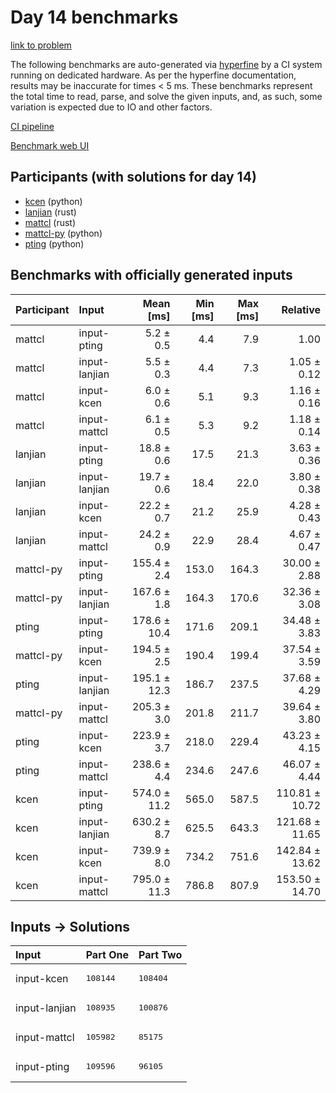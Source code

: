 # Day 14 benchmarks

[link to problem](https://adventofcode.com/2023/day/14)

The following benchmarks are auto-generated via
[hyperfine](https://github.com/sharkdp/hyperfine) by a CI system running on
dedicated hardware. As per the hyperfine documentation, results may be
inaccurate for times < 5 ms. These benchmarks represent the total time to read,
parse, and solve the given inputs, and, as such, some variation is expected due
to IO and other factors.

[CI pipeline](http://ci.papercode.net:8080/teams/main/pipelines/aoc2023)

[Benchmark web UI](https://aoc.ancalagon.black)


## Participants (with solutions for day 14)

- [kcen](https://github.com/kcen/aoc2023) (python)
- [lanjian](https://github.com/lanjian/aoc-2023) (rust)
- [mattcl](https://github.com/mattcl/aoc2023) (rust)
- [mattcl-py](https://github.com/mattcl/aoc2023-py) (python)
- [pting](https://github.com/pting/aoc2023) (python)


## Benchmarks with officially generated inputs

| Participant | Input | Mean [ms] | Min [ms] | Max [ms] | Relative |
|:---|:---|---:|---:|---:|---:|
| mattcl | input-pting | 5.2 ± 0.5 | 4.4 | 7.9 | 1.00 |
| mattcl | input-lanjian | 5.5 ± 0.3 | 4.4 | 7.3 | 1.05 ± 0.12 |
| mattcl | input-kcen | 6.0 ± 0.6 | 5.1 | 9.3 | 1.16 ± 0.16 |
| mattcl | input-mattcl | 6.1 ± 0.5 | 5.3 | 9.2 | 1.18 ± 0.14 |
| lanjian | input-pting | 18.8 ± 0.6 | 17.5 | 21.3 | 3.63 ± 0.36 |
| lanjian | input-lanjian | 19.7 ± 0.6 | 18.4 | 22.0 | 3.80 ± 0.38 |
| lanjian | input-kcen | 22.2 ± 0.7 | 21.2 | 25.9 | 4.28 ± 0.43 |
| lanjian | input-mattcl | 24.2 ± 0.9 | 22.9 | 28.4 | 4.67 ± 0.47 |
| mattcl-py | input-pting | 155.4 ± 2.4 | 153.0 | 164.3 | 30.00 ± 2.88 |
| mattcl-py | input-lanjian | 167.6 ± 1.8 | 164.3 | 170.6 | 32.36 ± 3.08 |
| pting | input-pting | 178.6 ± 10.4 | 171.6 | 209.1 | 34.48 ± 3.83 |
| mattcl-py | input-kcen | 194.5 ± 2.5 | 190.4 | 199.4 | 37.54 ± 3.59 |
| pting | input-lanjian | 195.1 ± 12.3 | 186.7 | 237.5 | 37.68 ± 4.29 |
| mattcl-py | input-mattcl | 205.3 ± 3.0 | 201.8 | 211.7 | 39.64 ± 3.80 |
| pting | input-kcen | 223.9 ± 3.7 | 218.0 | 229.4 | 43.23 ± 4.15 |
| pting | input-mattcl | 238.6 ± 4.4 | 234.6 | 247.6 | 46.07 ± 4.44 |
| kcen | input-pting | 574.0 ± 11.2 | 565.0 | 587.5 | 110.81 ± 10.72 |
| kcen | input-lanjian | 630.2 ± 8.7 | 625.5 | 643.3 | 121.68 ± 11.65 |
| kcen | input-kcen | 739.9 ± 8.0 | 734.2 | 751.6 | 142.84 ± 13.62 |
| kcen | input-mattcl | 795.0 ± 11.3 | 786.8 | 807.9 | 153.50 ± 14.70 |


## Inputs -> Solutions

| Input | Part One | Part Two |
|:---|:---|:---|
|input-kcen|<pre>108144</pre>|<pre>108404</pre>|
|input-lanjian|<pre>108935</pre>|<pre>100876</pre>|
|input-mattcl|<pre>105982</pre>|<pre>85175</pre>|
|input-pting|<pre>109596</pre>|<pre>96105</pre>|